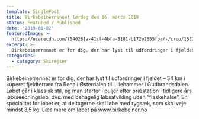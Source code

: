 ```yaml
---
template: SinglePost
title: Birkebeinerrennet lørdag den 16. marts 2019
status: Featured / Published
date: '2019-01-02'
featuredImage: >-
  https://ucarecdn.com/f540281a-41cf-4bfa-8181-b172e2655fba/-/crop/1632x1777/0,672/-/preview/
excerpt: >-
  Birkebeinerrennet er for dig, der har lyst til udfordringer i fjeldet – 54 km i kuperet fjeldterræn fra Rena i Østerdalen til Lillehammer i Gudbrandsdalen. Løbet går i klassisk stil, og man starter i puljer efter præstation i tidligere års løb/seedningsløb, dvs. med behagelig løbsafvikling uden ”flaskehalse”. En specialitet for løbet er, at deltagerne skal løbe med rygsæk, som skal veje mindst 3,5 kg. Læs mere om løbet på www.birkebeiner.no
categories:
  - category: Skirejser
---
```

Birkebeinerrennet er for dig, der har lyst til udfordringer i fjeldet – 54 km i kuperet fjeldterræn fra Rena i Østerdalen til Lillehammer i Gudbrandsdalen. Løbet går i klassisk stil, og man starter i puljer efter præstation i tidligere års løb/seedningsløb, dvs. med behagelig løbsafvikling uden ”flaskehalse”. En specialitet for løbet er, at deltagerne skal løbe med rygsæk, som skal veje mindst 3,5 kg. Læs mere om løbet på www.birkebeiner.no